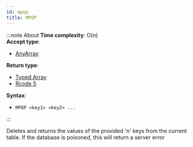 ```yaml
---
id: mpop
title: MPOP
---
```



:::note About
**Time complexity**: O(n)  
**Accept type**:

- [AnyArray](../protocol/data-types.md#any-array)

**Return type**:

- [Typed Array](../protocol/data-types.md#typed-array)
- [Rcode 5](../protocol/response-codes.md)

**Syntax**:

- `MPOP <key1> <key2> ...`

:::

Deletes and returns the values of the provided 'n' keys from the current table.
If the database is poisoned, this will return a server error

